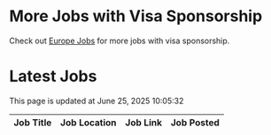 # More Jobs with Visa Sponsorship

Check out [Europe Jobs](https://github.com/sureshparimi/europejobs#latest-jobs) for more jobs with visa sponsorship.

# Latest Jobs

This page is updated at June 25, 2025 10:05:32

| Job Title | Job Location | Job Link | Job Posted |
| --- | --- | --- | --- |
